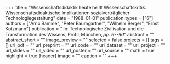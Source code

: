+++
title = "Wissenschaftsdidaktik heute heißt Wissenschaftskritik. Wissenschaftsdidaktische Implikationen sozialverträglicher Technologiegestaltung"
date = "1988-01-01"
publication_types = ["6"]
authors = ["Arno Bamme", "Peter Baumgartner", "Wilhelm Berger", "Ernst Kotzmann"]
publication = " In: Technologische Zivilisation und die Transformation des Wissens, Profil, München, _pp. 9--60_"
abstract = ""
abstract_short = ""
image_preview = ""
selected = false
projects = []
tags = []
url_pdf = ""
url_preprint = ""
url_code = ""
url_dataset = ""
url_project = ""
url_slides = ""
url_video = ""
url_poster = ""
url_source = ""
math = true
highlight = true
[header]
image = ""
caption = ""
+++
